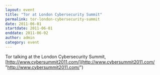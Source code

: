 ```yaml
---
layout: event
title: "Tor at London Cybersecurity Summit"
permalink: tor-london-cybersecurity-summit
date: 2011-06-01
startdate: 2011-06-01
enddate: 2011-06-02
author: admin
category: event
---
```


Tor talking at the London Cybersecurity Summit, [http://www.cybersummit2011.com/](http://www.cybersummit2011.com/ "http://www.cybersummit2011.com/")

